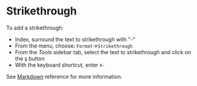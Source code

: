 # Strikethrough

To add a strikethrough:

- Index, surround the text to strikethrough with "-"
- From the menu, choose: `Format`→`Strikethrough`
- From the _Tools_ sidebar tab, select the text to strikethrough and click on the ~~`S`~~ button
- With the keyboard shortcut, enter `⌘-`

See  [Markdown](/stylo/documentation/markdown#md-strikethrough) reference for more information. 
